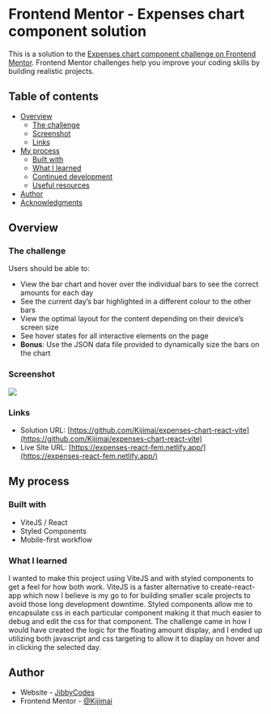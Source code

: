 # Frontend Mentor - Expenses chart component solution

This is a solution to the [Expenses chart component challenge on Frontend Mentor](https://www.frontendmentor.io/challenges/expenses-chart-component-e7yJBUdjwt). Frontend Mentor challenges help you improve your coding skills by building realistic projects.

## Table of contents

- [Overview](#overview)
  - [The challenge](#the-challenge)
  - [Screenshot](#screenshot)
  - [Links](#links)
- [My process](#my-process)
  - [Built with](#built-with)
  - [What I learned](#what-i-learned)
  - [Continued development](#continued-development)
  - [Useful resources](#useful-resources)
- [Author](#author)
- [Acknowledgments](#acknowledgments)

## Overview

### The challenge

Users should be able to:

- View the bar chart and hover over the individual bars to see the correct amounts for each day
- See the current day’s bar highlighted in a different colour to the other bars
- View the optimal layout for the content depending on their device’s screen size
- See hover states for all interactive elements on the page
- **Bonus**: Use the JSON data file provided to dynamically size the bars on the chart

### Screenshot

![](./screenshot.jpg)

### Links

- Solution URL: [https://github.com/Kijimai/expenses-chart-react-vite](https://github.com/Kijimai/expenses-chart-react-vite)
- Live Site URL: [https://expenses-react-fem.netlify.app/](https://expenses-react-fem.netlify.app/)

## My process

### Built with

- ViteJS / React
- Styled Components
- Mobile-first workflow

### What I learned

I wanted to make this project using ViteJS and with styled components to get a feel for how both work. ViteJS is a faster alternative to create-react-app which now I believe is my go to for building smaller scale projects to avoid those long development downtime. Styled components allow me to encapsulate css in each particular component making it that much easier to debug and edit the css for that component. The challenge came in how I would have created the logic for the floating amount display, and I ended up utilizing both javascript and css targeting to allow it to display on hover and in clicking the selected day.

## Author

- Website - [JibbyCodes](https://jdbucog.netlify.app/)
- Frontend Mentor - [@Kijimai](https://www.frontendmentor.io/profile/Kijimai)

